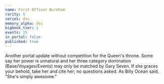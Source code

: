 ```yaml
---
name: First Officer Burnham
rarity: 5
series: dsc
memory_alpha: dsc
bigbook_tier: 1
events: 15
in_portal: false
published: true
---
```


Another portal update without competition for the Queen's throne. Some say her power is unnatural and her three category domination (Base/Voyages/Events) may only be matched by Gary Seven. If she graces your behold, take her and cite her; no questions asked. As Billy Ocean said, "She's simply awesome."
